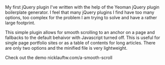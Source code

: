 My first jQuery plugin I've written with the help of the Yeoman jQuery plugin boilerplate generator. I feel that many jQuery plugins I find have too many options, too complex for the problem I am trying to solve and have a rather large footprint.

This simple plugin allows for smooth scrolling to an anchor on a page and fallbacks to the default behaivor with Javascript turned off. This is useful for single page portfolio sites or as a table of contents for long articles. There are only two options and the minified file is very lightweight.

Check out the demo nicklauftw.com/a-smooth-scroll